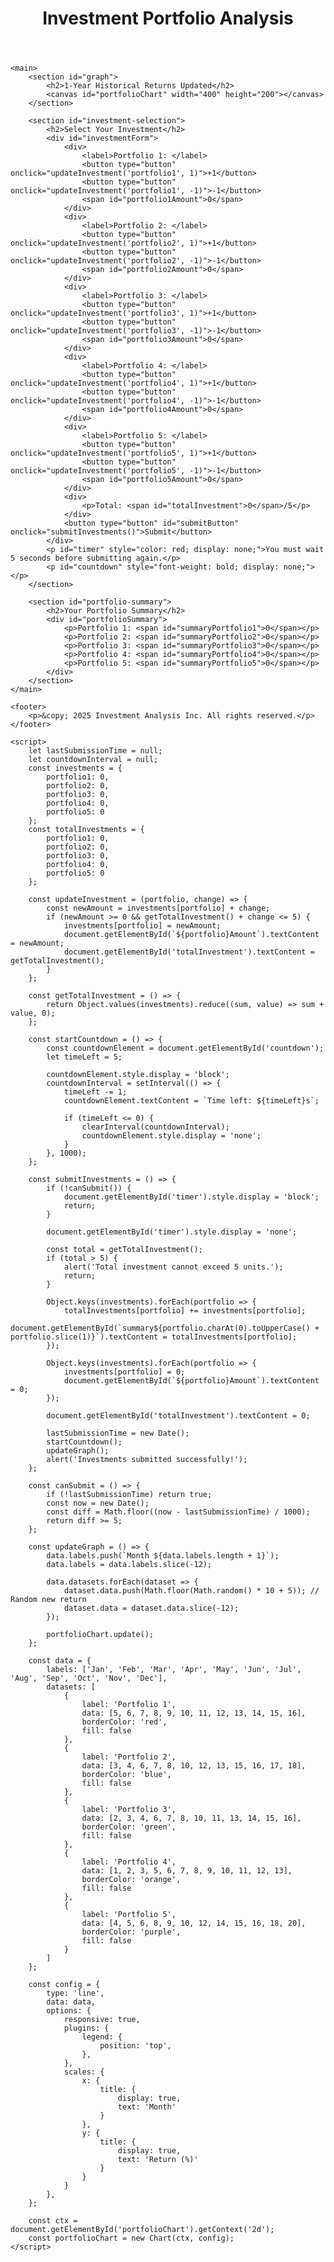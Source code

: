 <!DOCTYPE html>
<html lang="en">
<head>
    <meta charset="UTF-8">
    <meta name="viewport" content="width=device-width, initial-scale=1.0">
    <title>Investment Portfolio</title>
    <link rel="stylesheet" href="styles.css">
    <script src="https://cdn.jsdelivr.net/npm/chart.js"></script>
</head>
<body>
    <header>
        <h1>Investment Portfolio Analysis</h1>
    </header>

    <main>
        <section id="graph">
            <h2>1-Year Historical Returns Updated</h2>
            <canvas id="portfolioChart" width="400" height="200"></canvas>
        </section>

        <section id="investment-selection">
            <h2>Select Your Investment</h2>
            <div id="investmentForm">
                <div>
                    <label>Portfolio 1: </label>
                    <button type="button" onclick="updateInvestment('portfolio1', 1)">+1</button>
                    <button type="button" onclick="updateInvestment('portfolio1', -1)">-1</button>
                    <span id="portfolio1Amount">0</span>
                </div>
                <div>
                    <label>Portfolio 2: </label>
                    <button type="button" onclick="updateInvestment('portfolio2', 1)">+1</button>
                    <button type="button" onclick="updateInvestment('portfolio2', -1)">-1</button>
                    <span id="portfolio2Amount">0</span>
                </div>
                <div>
                    <label>Portfolio 3: </label>
                    <button type="button" onclick="updateInvestment('portfolio3', 1)">+1</button>
                    <button type="button" onclick="updateInvestment('portfolio3', -1)">-1</button>
                    <span id="portfolio3Amount">0</span>
                </div>
                <div>
                    <label>Portfolio 4: </label>
                    <button type="button" onclick="updateInvestment('portfolio4', 1)">+1</button>
                    <button type="button" onclick="updateInvestment('portfolio4', -1)">-1</button>
                    <span id="portfolio4Amount">0</span>
                </div>
                <div>
                    <label>Portfolio 5: </label>
                    <button type="button" onclick="updateInvestment('portfolio5', 1)">+1</button>
                    <button type="button" onclick="updateInvestment('portfolio5', -1)">-1</button>
                    <span id="portfolio5Amount">0</span>
                </div>
                <div>
                    <p>Total: <span id="totalInvestment">0</span>/5</p>
                </div>
                <button type="button" id="submitButton" onclick="submitInvestments()">Submit</button>
            </div>
            <p id="timer" style="color: red; display: none;">You must wait 5 seconds before submitting again.</p>
            <p id="countdown" style="font-weight: bold; display: none;"></p>
        </section>

        <section id="portfolio-summary">
            <h2>Your Portfolio Summary</h2>
            <div id="portfolioSummary">
                <p>Portfolio 1: <span id="summaryPortfolio1">0</span></p>
                <p>Portfolio 2: <span id="summaryPortfolio2">0</span></p>
                <p>Portfolio 3: <span id="summaryPortfolio3">0</span></p>
                <p>Portfolio 4: <span id="summaryPortfolio4">0</span></p>
                <p>Portfolio 5: <span id="summaryPortfolio5">0</span></p>
            </div>
        </section>
    </main>

    <footer>
        <p>&copy; 2025 Investment Analysis Inc. All rights reserved.</p>
    </footer>

    <script>
        let lastSubmissionTime = null;
        let countdownInterval = null;
        const investments = {
            portfolio1: 0,
            portfolio2: 0,
            portfolio3: 0,
            portfolio4: 0,
            portfolio5: 0
        };
        const totalInvestments = {
            portfolio1: 0,
            portfolio2: 0,
            portfolio3: 0,
            portfolio4: 0,
            portfolio5: 0
        };

        const updateInvestment = (portfolio, change) => {
            const newAmount = investments[portfolio] + change;
            if (newAmount >= 0 && getTotalInvestment() + change <= 5) {
                investments[portfolio] = newAmount;
                document.getElementById(`${portfolio}Amount`).textContent = newAmount;
                document.getElementById('totalInvestment').textContent = getTotalInvestment();
            }
        };

        const getTotalInvestment = () => {
            return Object.values(investments).reduce((sum, value) => sum + value, 0);
        };

        const startCountdown = () => {
            const countdownElement = document.getElementById('countdown');
            let timeLeft = 5;

            countdownElement.style.display = 'block';
            countdownInterval = setInterval(() => {
                timeLeft -= 1;
                countdownElement.textContent = `Time left: ${timeLeft}s`;

                if (timeLeft <= 0) {
                    clearInterval(countdownInterval);
                    countdownElement.style.display = 'none';
                }
            }, 1000);
        };

        const submitInvestments = () => {
            if (!canSubmit()) {
                document.getElementById('timer').style.display = 'block';
                return;
            }

            document.getElementById('timer').style.display = 'none';

            const total = getTotalInvestment();
            if (total > 5) {
                alert('Total investment cannot exceed 5 units.');
                return;
            }

            Object.keys(investments).forEach(portfolio => {
                totalInvestments[portfolio] += investments[portfolio];
                document.getElementById(`summary${portfolio.charAt(0).toUpperCase() + portfolio.slice(1)}`).textContent = totalInvestments[portfolio];
            });

            Object.keys(investments).forEach(portfolio => {
                investments[portfolio] = 0;
                document.getElementById(`${portfolio}Amount`).textContent = 0;
            });

            document.getElementById('totalInvestment').textContent = 0;

            lastSubmissionTime = new Date();
            startCountdown();
            updateGraph();
            alert('Investments submitted successfully!');
        };

        const canSubmit = () => {
            if (!lastSubmissionTime) return true;
            const now = new Date();
            const diff = Math.floor((now - lastSubmissionTime) / 1000);
            return diff >= 5;
        };

        const updateGraph = () => {
            data.labels.push(`Month ${data.labels.length + 1}`);
            data.labels = data.labels.slice(-12);

            data.datasets.forEach(dataset => {
                dataset.data.push(Math.floor(Math.random() * 10 + 5)); // Random new return
                dataset.data = dataset.data.slice(-12);
            });

            portfolioChart.update();
        };

        const data = {
            labels: ['Jan', 'Feb', 'Mar', 'Apr', 'May', 'Jun', 'Jul', 'Aug', 'Sep', 'Oct', 'Nov', 'Dec'],
            datasets: [
                {
                    label: 'Portfolio 1',
                    data: [5, 6, 7, 8, 9, 10, 11, 12, 13, 14, 15, 16],
                    borderColor: 'red',
                    fill: false
                },
                {
                    label: 'Portfolio 2',
                    data: [3, 4, 6, 7, 8, 10, 12, 13, 15, 16, 17, 18],
                    borderColor: 'blue',
                    fill: false
                },
                {
                    label: 'Portfolio 3',
                    data: [2, 3, 4, 6, 7, 8, 10, 11, 13, 14, 15, 16],
                    borderColor: 'green',
                    fill: false
                },
                {
                    label: 'Portfolio 4',
                    data: [1, 2, 3, 5, 6, 7, 8, 9, 10, 11, 12, 13],
                    borderColor: 'orange',
                    fill: false
                },
                {
                    label: 'Portfolio 5',
                    data: [4, 5, 6, 8, 9, 10, 12, 14, 15, 16, 18, 20],
                    borderColor: 'purple',
                    fill: false
                }
            ]
        };

        const config = {
            type: 'line',
            data: data,
            options: {
                responsive: true,
                plugins: {
                    legend: {
                        position: 'top',
                    },
                },
                scales: {
                    x: {
                        title: {
                            display: true,
                            text: 'Month'
                        }
                    },
                    y: {
                        title: {
                            display: true,
                            text: 'Return (%)'
                        }
                    }
                }
            },
        };

        const ctx = document.getElementById('portfolioChart').getContext('2d');
        const portfolioChart = new Chart(ctx, config);
    </script>
</body>
</html>
